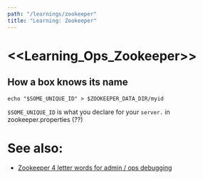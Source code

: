 ```yaml
---
path: "/learnings/zookeeper"
title: "Learning: Zookeeper"
---
```


# <<Learning_Ops_Zookeeper>>

## How a box knows its name

    echo "$SOME_UNIQUE_ID" > $ZOOKEEPER_DATA_DIR/myid
    
`$SOME_UNIQUE_ID` is what you declare for your `server.` in zookeeper.properties (??)


# See also:

  * [Zookeeper 4 letter words for admin / ops debugging](https://zookeeper.apache.org/doc/r3.1.2/zookeeperAdmin.html#sc_zkCommands)